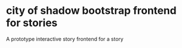 # city of shadow bootstrap frontend for stories

A prototype interactive story frontend for a story 
